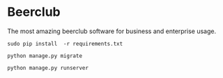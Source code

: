 # Beerclub

The most amazing beerclub software for business and enterprise usage.

`sudo pip install  -r requirements.txt`

`python manage.py migrate`

`python manage.py runserver`
